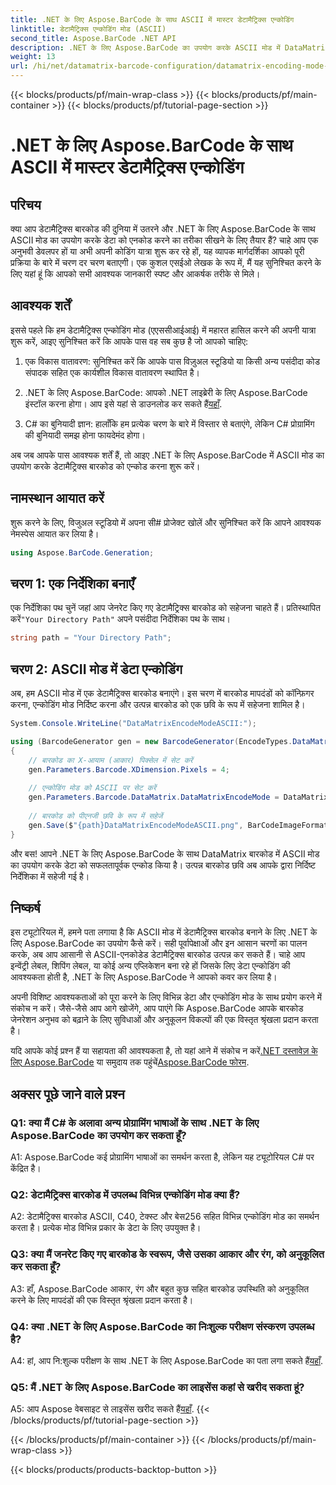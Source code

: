 ```yaml
---
title: .NET के लिए Aspose.BarCode के साथ ASCII में मास्टर डेटामैट्रिक्स एन्कोडिंग
linktitle: डेटामैट्रिक्स एन्कोडिंग मोड (ASCII)
second_title: Aspose.BarCode .NET API
description: .NET के लिए Aspose.BarCode का उपयोग करके ASCII मोड में DataMatrix बारकोड बनाना सीखें। डेवलपर्स के लिए चरण-दर-चरण मार्गदर्शिका.
weight: 13
url: /hi/net/datamatrix-barcode-configuration/datamatrix-encoding-mode-ascii/
---
```


{{< blocks/products/pf/main-wrap-class >}}
{{< blocks/products/pf/main-container >}}
{{< blocks/products/pf/tutorial-page-section >}}

# .NET के लिए Aspose.BarCode के साथ ASCII में मास्टर डेटामैट्रिक्स एन्कोडिंग

## परिचय

क्या आप डेटामैट्रिक्स बारकोड की दुनिया में उतरने और .NET के लिए Aspose.BarCode के साथ ASCII मोड का उपयोग करके डेटा को एनकोड करने का तरीका सीखने के लिए तैयार हैं? चाहे आप एक अनुभवी डेवलपर हों या अभी अपनी कोडिंग यात्रा शुरू कर रहे हों, यह व्यापक मार्गदर्शिका आपको पूरी प्रक्रिया के बारे में चरण दर चरण बताएगी। एक कुशल एसईओ लेखक के रूप में, मैं यह सुनिश्चित करने के लिए यहां हूं कि आपको सभी आवश्यक जानकारी स्पष्ट और आकर्षक तरीके से मिले।

## आवश्यक शर्तें

इससे पहले कि हम डेटामैट्रिक्स एन्कोडिंग मोड (एएससीआईआई) में महारत हासिल करने की अपनी यात्रा शुरू करें, आइए सुनिश्चित करें कि आपके पास वह सब कुछ है जो आपको चाहिए:

1. एक विकास वातावरण: सुनिश्चित करें कि आपके पास विज़ुअल स्टूडियो या किसी अन्य पसंदीदा कोड संपादक सहित एक कार्यशील विकास वातावरण स्थापित है।

2.  .NET के लिए Aspose.BarCode: आपको .NET लाइब्रेरी के लिए Aspose.BarCode इंस्टॉल करना होगा। आप इसे यहां से डाउनलोड कर सकते हैं[यहाँ](https://releases.aspose.com/barcode/net/).

3. C# का बुनियादी ज्ञान: हालाँकि हम प्रत्येक चरण के बारे में विस्तार से बताएंगे, लेकिन C# प्रोग्रामिंग की बुनियादी समझ होना फायदेमंद होगा।

अब जब आपके पास आवश्यक शर्तें हैं, तो आइए .NET के लिए Aspose.BarCode में ASCII मोड का उपयोग करके डेटामैट्रिक्स बारकोड को एन्कोड करना शुरू करें।

## नामस्थान आयात करें

शुरू करने के लिए, विजुअल स्टूडियो में अपना सी# प्रोजेक्ट खोलें और सुनिश्चित करें कि आपने आवश्यक नेमस्पेस आयात कर लिया है।

```csharp
using Aspose.BarCode.Generation;
```

## चरण 1: एक निर्देशिका बनाएँ

 एक निर्देशिका पथ चुनें जहां आप जेनरेट किए गए डेटामैट्रिक्स बारकोड को सहेजना चाहते हैं। प्रतिस्थापित करें`"Your Directory Path"` अपने पसंदीदा निर्देशिका पथ के साथ।

```csharp
string path = "Your Directory Path";
```

## चरण 2: ASCII मोड में डेटा एन्कोडिंग

अब, हम ASCII मोड में एक डेटामैट्रिक्स बारकोड बनाएंगे। इस चरण में बारकोड मापदंडों को कॉन्फ़िगर करना, एन्कोडिंग मोड निर्दिष्ट करना और उत्पन्न बारकोड को एक छवि के रूप में सहेजना शामिल है।

```csharp
System.Console.WriteLine("DataMatrixEncodeModeASCII:");

using (BarcodeGenerator gen = new BarcodeGenerator(EncodeTypes.DataMatrix, "Aspose"))
{
    // बारकोड का X-आयाम (आकार) पिक्सेल में सेट करें
    gen.Parameters.Barcode.XDimension.Pixels = 4;
    
    // एन्कोडिंग मोड को ASCII पर सेट करें
    gen.Parameters.Barcode.DataMatrix.DataMatrixEncodeMode = DataMatrixEncodeMode.ASCII;
    
    // बारकोड को पीएनजी छवि के रूप में सहेजें
    gen.Save($"{path}DataMatrixEncodeModeASCII.png", BarCodeImageFormat.Png);
}
```

और बस! आपने .NET के लिए Aspose.BarCode के साथ DataMatrix बारकोड में ASCII मोड का उपयोग करके डेटा को सफलतापूर्वक एन्कोड किया है। उत्पन्न बारकोड छवि अब आपके द्वारा निर्दिष्ट निर्देशिका में सहेजी गई है।

## निष्कर्ष

इस ट्यूटोरियल में, हमने पता लगाया है कि ASCII मोड में डेटामैट्रिक्स बारकोड बनाने के लिए .NET के लिए Aspose.BarCode का उपयोग कैसे करें। सही पूर्वापेक्षाओं और इन आसान चरणों का पालन करके, अब आप आसानी से ASCII-एनकोडेड डेटामैट्रिक्स बारकोड उत्पन्न कर सकते हैं। चाहे आप इन्वेंट्री लेबल, शिपिंग लेबल, या कोई अन्य एप्लिकेशन बना रहे हों जिसके लिए डेटा एन्कोडिंग की आवश्यकता होती है, .NET के लिए Aspose.BarCode ने आपको कवर कर लिया है।

अपनी विशिष्ट आवश्यकताओं को पूरा करने के लिए विभिन्न डेटा और एन्कोडिंग मोड के साथ प्रयोग करने में संकोच न करें। जैसे-जैसे आप आगे खोजेंगे, आप पाएंगे कि Aspose.BarCode आपके बारकोड जेनरेशन अनुभव को बढ़ाने के लिए सुविधाओं और अनुकूलन विकल्पों की एक विस्तृत श्रृंखला प्रदान करता है।

 यदि आपके कोई प्रश्न हैं या सहायता की आवश्यकता है, तो यहां आने में संकोच न करें[.NET दस्तावेज़ के लिए Aspose.BarCode](https://reference.aspose.com/barcode/net/) या समुदाय तक पहुंचें[Aspose.BarCode फोरम](https://forum.aspose.com/c/barcode/13).

## अक्सर पूछे जाने वाले प्रश्न

### Q1: क्या मैं C# के अलावा अन्य प्रोग्रामिंग भाषाओं के साथ .NET के लिए Aspose.BarCode का उपयोग कर सकता हूँ?

A1: Aspose.BarCode कई प्रोग्रामिंग भाषाओं का समर्थन करता है, लेकिन यह ट्यूटोरियल C# पर केंद्रित है।

### Q2: डेटामैट्रिक्स बारकोड में उपलब्ध विभिन्न एन्कोडिंग मोड क्या हैं?

A2: डेटामैट्रिक्स बारकोड ASCII, C40, टेक्स्ट और बेस256 सहित विभिन्न एन्कोडिंग मोड का समर्थन करता है। प्रत्येक मोड विभिन्न प्रकार के डेटा के लिए उपयुक्त है।

### Q3: क्या मैं जनरेट किए गए बारकोड के स्वरूप, जैसे उसका आकार और रंग, को अनुकूलित कर सकता हूँ?

A3: हाँ, Aspose.BarCode आकार, रंग और बहुत कुछ सहित बारकोड उपस्थिति को अनुकूलित करने के लिए मापदंडों की एक विस्तृत श्रृंखला प्रदान करता है।

### Q4: क्या .NET के लिए Aspose.BarCode का निःशुल्क परीक्षण संस्करण उपलब्ध है?

 A4: हां, आप नि:शुल्क परीक्षण के साथ .NET के लिए Aspose.BarCode का पता लगा सकते हैं[यहाँ](https://releases.aspose.com/).

### Q5: मैं .NET के लिए Aspose.BarCode का लाइसेंस कहां से खरीद सकता हूं?

 A5: आप Aspose वेबसाइट से लाइसेंस खरीद सकते हैं[यहाँ](https://purchase.aspose.com/buy).
{{< /blocks/products/pf/tutorial-page-section >}}

{{< /blocks/products/pf/main-container >}}
{{< /blocks/products/pf/main-wrap-class >}}

{{< blocks/products/products-backtop-button >}}
